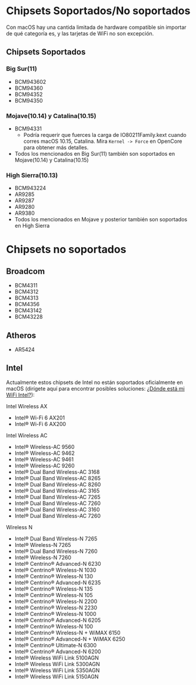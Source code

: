 # Chipsets Soportados/No soportados

Con macOS hay una cantida limitada de hardware compatible sin importar de qué categoría es, y las tarjetas de WiFi no son excepción.

## Chipsets Soportados

### Big Sur(11)

* BCM943602
* BCM94360
* BCM94352
* BCM94350

### Mojave(10.14) y Catalina(10.15)

* BCM94331
  * Podría requerir que fuerces la carga de IO80211Family.kext cuando corres macOS 10.15, Catalina. Mira `Kernel -> Force` en OpenCore para obtener más detalles. 
* Todos los mencionados en Big Sur(11) también son soportados en Mojave(10.14) y Catalina(10.15)

### High Sierra(10.13)

* BCM943224
* AR9285
* AR9287
* AR9280
* AR9380
* Todos los mencionados en Mojave y posterior también son soportados en High Sierra

# Chipsets no soportados

## Broadcom

* BCM4311
* BCM4312
* BCM4313
* BCM4356
* BCM43142
* BCM43228

## Atheros

* AR5424

## Intel

Actualmente estos chipsets de Intel no están soportados oficialmente en macOS (dirígete aquí para encontrar posibles soluciones: [¿Dónde está mi WiFi Intel?](../misc/intel.md)):

Intel Wireless AX

* Intel® Wi-Fi 6 AX201
* Intel® Wi-Fi 6 AX200

Intel Wireless AC

* Intel® Wireless-AC 9560
* Intel® Wireless-AC 9462
* Intel® Wireless-AC 9461
* Intel® Wireless-AC 9260
* Intel® Dual Band Wireless-AC 3168
* Intel® Dual Band Wireless-AC 8265
* Intel® Dual Band Wireless-AC 8260
* Intel® Dual Band Wireless-AC 3165
* Intel® Dual Band Wireless-AC 7265
* Intel® Dual Band Wireless-AC 7260
* Intel® Dual Band Wireless-AC 3160
* Intel® Dual Band Wireless-AC 7260

Wireless N

* Intel® Dual Band Wireless-N 7265
* Intel® Wireless-N 7265
* Intel® Dual Band Wireless-N 7260
* Intel® Wireless-N 7260
* Intel® Centrino® Advanced-N 6230
* Intel® Centrino® Wireless-N 1030
* Intel® Centrino® Wireless-N 130
* Intel® Centrino® Advanced-N 6235
* Intel® Centrino® Wireless-N 135
* Intel® Centrino® Wireless-N 105
* Intel® Centrino® Wireless-N 2200
* Intel® Centrino® Wireless-N 2230
* Intel® Centrino® Wireless-N 1000
* Intel® Centrino® Advanced-N 6205
* Intel® Centrino® Wireless-N 100
* Intel® Centrino® Wireless-N + WiMAX 6150
* Intel® Centrino® Advanced-N + WiMAX 6250
* Intel® Centrino® Ultimate-N 6300
* Intel® Centrino® Advanced-N 6200
* Intel® Wireless WiFi Link 5100AGN
* Intel® Wireless WiFi Link 5300AGN
* Intel® Wireless WiFi Link 5350AGN
* Intel® Wireless WiFi Link 5150AGN
